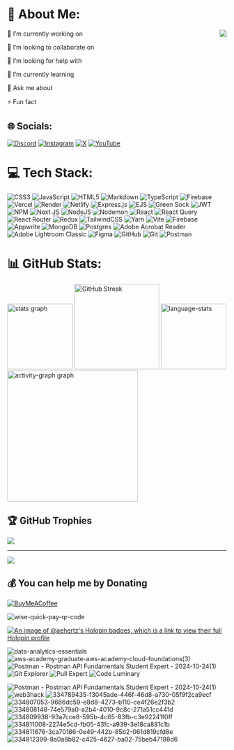 # 💫 About Me:
 <img align="right" src="https://github.com/user-attachments/assets/d123f961-bcea-40e7-8d61-251fa3584638">


 🔭 I’m currently working on
 
 👯 I’m looking to collaborate on
 
 🤝 I’m looking for help with
 
 🌱 I’m currently learning
 
 💬 Ask me about
 
 ⚡ Fun fact




## 🌐 Socials:
[![Discord](https://img.shields.io/badge/Discord-%235865F2.svg?style=for-the-badge&logo=discord&logoColor=white)](https://discord.gg/JTF7tMD) [![Instagram](https://img.shields.io/badge/Instagram-%23E4405F.svg?style=for-the-badge&logo=Instagram&logoColor=white)](https://instagram.com/playinhertz) [![X](https://img.shields.io/badge/X-%23000000.svg?style=for-the-badge&logo=X&logoColor=white)](https://x.com/Abhi_Hertz) [![YouTube](https://img.shields.io/badge/YouTube-%23FF0000.svg?style=for-the-badge&logo=YouTube&logoColor=white)](https://youtube.com/@@playinhertz) 

# 💻 Tech Stack:
![CSS3](https://img.shields.io/badge/css3-%231572B6.svg?style=for-the-badge&logo=css3&logoColor=white) ![JavaScript](https://img.shields.io/badge/javascript-%23323330.svg?style=for-the-badge&logo=javascript&logoColor=%23F7DF1E) ![HTML5](https://img.shields.io/badge/html5-%23E34F26.svg?style=for-the-badge&logo=html5&logoColor=white) ![Markdown](https://img.shields.io/badge/markdown-%23000000.svg?style=for-the-badge&logo=markdown&logoColor=white) ![TypeScript](https://img.shields.io/badge/typescript-%23007ACC.svg?style=for-the-badge&logo=typescript&logoColor=white) ![Firebase](https://img.shields.io/badge/firebase-%23039BE5.svg?style=for-the-badge&logo=firebase) ![Vercel](https://img.shields.io/badge/vercel-%23000000.svg?style=for-the-badge&logo=vercel&logoColor=white) ![Render](https://img.shields.io/badge/Render-%46E3B7.svg?style=for-the-badge&logo=render&logoColor=white) ![Netlify](https://img.shields.io/badge/netlify-%23000000.svg?style=for-the-badge&logo=netlify&logoColor=#00C7B7) ![Express.js](https://img.shields.io/badge/express.js-%23404d59.svg?style=for-the-badge&logo=express&logoColor=%2361DAFB) ![EJS](https://img.shields.io/badge/ejs-%23B4CA65.svg?style=for-the-badge&logo=ejs&logoColor=black) ![Green Sock](https://img.shields.io/badge/green%20sock-88CE02?style=for-the-badge&logo=greensock&logoColor=white) ![JWT](https://img.shields.io/badge/JWT-black?style=for-the-badge&logo=JSON%20web%20tokens) ![NPM](https://img.shields.io/badge/NPM-%23CB3837.svg?style=for-the-badge&logo=npm&logoColor=white) ![Next JS](https://img.shields.io/badge/Next-black?style=for-the-badge&logo=next.js&logoColor=white) ![NodeJS](https://img.shields.io/badge/node.js-6DA55F?style=for-the-badge&logo=node.js&logoColor=white) ![Nodemon](https://img.shields.io/badge/NODEMON-%23323330.svg?style=for-the-badge&logo=nodemon&logoColor=%BBDEAD) ![React](https://img.shields.io/badge/react-%2320232a.svg?style=for-the-badge&logo=react&logoColor=%2361DAFB) ![React Query](https://img.shields.io/badge/-React%20Query-FF4154?style=for-the-badge&logo=react%20query&logoColor=white) ![React Router](https://img.shields.io/badge/React_Router-CA4245?style=for-the-badge&logo=react-router&logoColor=white) ![Redux](https://img.shields.io/badge/redux-%23593d88.svg?style=for-the-badge&logo=redux&logoColor=white) ![TailwindCSS](https://img.shields.io/badge/tailwindcss-%2338B2AC.svg?style=for-the-badge&logo=tailwind-css&logoColor=white) ![Yarn](https://img.shields.io/badge/yarn-%232C8EBB.svg?style=for-the-badge&logo=yarn&logoColor=white) ![Vite](https://img.shields.io/badge/vite-%23646CFF.svg?style=for-the-badge&logo=vite&logoColor=white) ![Firebase](https://img.shields.io/badge/firebase-a08021?style=for-the-badge&logo=firebase&logoColor=ffcd34) ![Appwrite](https://img.shields.io/badge/Appwrite-%23FD366E.svg?style=for-the-badge&logo=appwrite&logoColor=white) ![MongoDB](https://img.shields.io/badge/MongoDB-%234ea94b.svg?style=for-the-badge&logo=mongodb&logoColor=white) ![Postgres](https://img.shields.io/badge/postgres-%23316192.svg?style=for-the-badge&logo=postgresql&logoColor=white) ![Adobe Acrobat Reader](https://img.shields.io/badge/Adobe%20Acrobat%20Reader-EC1C24.svg?style=for-the-badge&logo=Adobe%20Acrobat%20Reader&logoColor=white) ![Adobe Lightroom Classic](https://img.shields.io/badge/Adobe%20Lightroom%20Classic-31A8FF.svg?style=for-the-badge&logo=Adobe%20Lightroom%20Classic&logoColor=white) ![Figma](https://img.shields.io/badge/figma-%23F24E1E.svg?style=for-the-badge&logo=figma&logoColor=white) ![GitHub](https://img.shields.io/badge/github-%23121011.svg?style=for-the-badge&logo=github&logoColor=white) ![Git](https://img.shields.io/badge/git-%23F05033.svg?style=for-the-badge&logo=git&logoColor=white) ![Postman](https://img.shields.io/badge/Postman-FF6C37?style=for-the-badge&logo=postman&logoColor=white)
# 📊 GitHub Stats:

<div align="left">
  <img src="https://github-readme-stats.vercel.app/api?username=AE-Hertz&hide_title=true&hide_rank=true&show_icons=true&include_all_commits=true&count_private=true&disable_animations=false&theme=vision-friendly-dark&locale=en&hide_border=true&order=1"   height="150" alt="stats graph"  />
  <img src="http://github-readme-streak-stats.herokuapp.com?user=AE-Hertz&theme=vision-friendly-dark&hide_border=true" height="195" alt="GitHub Streak" />
 <img src="https://github-readme-stats.vercel.app/api/top-langs/?username=AE-Hertz&theme=vision-friendly-dark&hide_border=true&include_all_commits=false&count_private=false&layout=compact" height="150" alt="language-stats"  />
  <img src="https://github-readme-activity-graph.vercel.app/graph?username=AE-Hertz&radius=16&theme=high-contrast&area=true&order=5&hide_border=true&hide_title=true" height="300" alt="activity-graph graph"  />
   
</div>

###

## 🏆 GitHub Trophies
![](https://github-profile-trophy.vercel.app/?username=AE-Hertz&theme=monokai&no-frame=false&no-bg=true&margin-w=4)

---
[![](https://visitcount.itsvg.in/api?id=AE-Hertz&icon=10&color=13)](https://visitcount.itsvg.in)

  ## 💰 You can help me by Donating
  [![BuyMeACoffee](https://img.shields.io/badge/Buy%20Me%20a%20Coffee-ffdd00?style=for-the-badge&logo=buy-me-a-coffee&logoColor=black)](https://buymeacoffee.com/https://buymeacoffee.com/playinhertz) 

  ![wise-quick-pay-qr-code](https://github.com/user-attachments/assets/41329df6-d0b1-4084-9c94-99d45e77edc5)





[![An image of @aehertz's Holopin badges, which is a link to view their full Holopin profile](https://holopin.me/aehertz)](https://holopin.io/@aehertz)


![data-analytics-essentials](https://github.com/user-attachments/assets/6bf1e6e5-1658-4567-b18e-cc49e71b8684)
![aws-academy-graduate-aws-academy-cloud-foundations(3)](https://github.com/user-attachments/assets/e6c072b5-8f72-48b4-b3cd-bd16936d3170)
![Postman - Postman API Fundamentals Student Expert - 2024-10-24(1)](https://github.com/user-attachments/assets/230b9d6f-c4b2-4418-8d44-1aed0c8b00a8)
![Git Explorer](https://github.com/user-attachments/assets/f37313a5-e52e-4d4b-9580-a2a05741e17f)
![Pull Expert](https://github.com/user-attachments/assets/63f71f16-ff2b-43f8-b08a-e73f6a1bb25f)
![Code Luminary](https://github.com/user-attachments/assets/0af3fc66-cea3-464d-85ce-41b159729bf9)



![Postman - Postman API Fundamentals Student Expert - 2024-10-24(1)](https://github.com/user-attachments/assets/3c369dd2-a9c1-45b1-99cd-feee426954ff)
![web3hack](https://github.com/user-attachments/assets/bce108b5-b811-4552-bbb4-a198885fa8a2)
![334789435-f3045ade-446f-46d8-a730-05f9f2ca9ecf](https://github.com/user-attachments/assets/826200c1-4d7b-4a3a-9cc0-da4b87b73200)
![334807053-9666dc59-e8d8-4273-b110-ce4f26e2f3b2](https://github.com/user-attachments/assets/1dd30ba4-8035-4620-9f7f-29c28fd35fff)
![334808148-74e579a0-a2b4-4010-9c8c-271a51cc441d](https://github.com/user-attachments/assets/1038628b-5812-4893-a545-f648c7e58772)
![334809938-93a7cce8-595b-4c65-83fb-c3e92241f0ff](https://github.com/user-attachments/assets/399687b6-70d4-40f0-9cbc-4f788aff9e59)
![334811008-2274e5cd-fb05-43fc-a939-3e18ca881c1b](https://github.com/user-attachments/assets/6d942453-3e52-4fae-bd1c-c76e596267e0)
![334811676-3ca70186-0e49-442b-85b2-061d819cfd8e](https://github.com/user-attachments/assets/af88661c-f148-4456-bf43-4cb46b7914ca)
![334812399-8a0a8b82-c425-4627-ba02-75beb47198d6](https://github.com/user-attachments/assets/b164a1a8-0042-436c-a907-0fd41c099acd)


